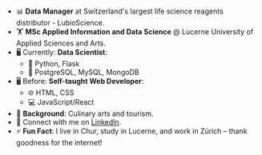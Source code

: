 - 📊 **Data Manager** at Switzerland's largest life science reagents distributor - LubioScience.
- 🏋️ **MSc Applied Information and Data Science** @ Lucerne University of Applied Sciences and Arts.
- 🖥️ Currently:  **Data Scientist**:
  - 🐍 Python, Flask
  - 💾 PostgreSQL, MySQL, MongoDB
- 🖥️ Before: **Self-taught Web Developer**:
  - 🌐 HTML, CSS
  - 💻 JavaScript/React
- 🍳 **Background**: Culinary arts and tourism.
- 📧 Connect with me on [LinkedIn](https://www.linkedin.com/in/jaronimas-snipas/).
- ⚡ **Fun Fact**: I live in Chur, study in Lucerne, and work in Zürich – thank goodness for the internet!
